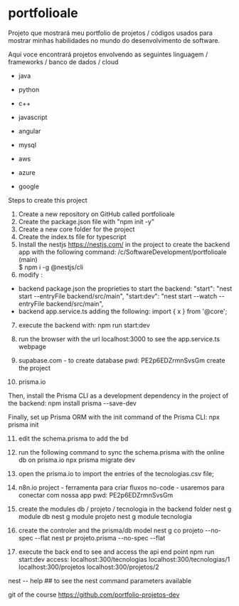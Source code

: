 # portfolioale

Projeto que mostrará meu portfolio de projetos / códigos usados para mostrar minhas habilidades no mundo do desenvolvimento de software.

Aqui voce encontrará projetos envolvendo as seguintes linguagem / frameworks / banco de dados / cloud

- java
- python
- c++
- javascript

- angular

- mysql

- aws
- azure
- google

Steps to create this project

1. Create a new repository on GitHub called portfolioale
2. Create the package.json file with "npm init -y"
3. Create a new core folder for the project
4. Create the index.ts file for typescript
5. Install the nestjs https://nestjs.com/ in the project to create the backend app with the following command:
   /c/SoftwareDevelopment/portfolioale (main)  
   $ npm i -g @nestjs/cli
6. modify :

- backend package.json the proprieties to start the backend:
  "start": "nest start --entryFile backend/src/main",
  "start:dev": "nest start --watch --entryFile backend/src/main",
- backend app.service.ts adding the following:
  import { x } from '@core';

7. execute the backend with:
   npm run start:dev

8. run the browser with the url localhost:3000 to see the app.service.ts webpage

9. supabase.com - to create database
   pwd: PE2p6EDZrmnSvsGm
   create the project

10. prisma.io

Then, install the Prisma CLI as a development dependency in the project of the backend:
npm install prisma --save-dev

Finally, set up Prisma ORM with the init command of the Prisma CLI:
npx prisma init

11. edit the schema.prisma to add the bd
12. run the following command to sync the schema.prisma with the online db on prisma.io
    npx prisma migrate dev

13. open the prisma.io to import the entries of the tecnologias.csv file;

14. n8n.io project - ferramenta para criar fluxos no-code - usaremos para conectar com nossa app
    pwd: PE2p6EDZrmnSvsGm

15. create the modules db / projeto / tecnologia in the backend folder
    nest g module db
    nest g module projeto
    nest g module tecnologia

16. create the controler and the prisma/db model
    nest g co projeto --no-spec --flat
    nest pr projeto.prisma --no-spec --flat

17. execute the back end to see and access the api end point
    npm run start:dev
    access:
    localhost:300/tecnologias
    localhost:300/tecnologias/1
    localhost:300/projetos
    localhost:300/projetos/2

nest -- help ## to see the nest command parameters available

git of the course
https://github.com/portfolio-projetos-dev

